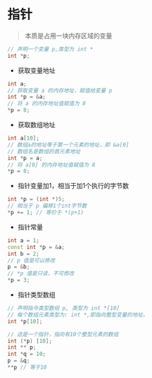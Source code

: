 # 指针

> 本质是占用一块内存区域的变量

```c++
// 声明一个变量 p,类型为 int *
int *p;
```

- 获取变量地址

```c++
int a;
// 获取变量 a 的内存地址，赋值给变量 p
int *p = &a;
// 将 a 的内存地址值赋值为 8
*p = 8;
```

- 获取数组地址

```c++
int a[10];
// 数组a的地址等于第一个元素的地址，即 &a[0]
// 数组名是数组的首元素地址
int *p = a;
// 将 a[0] 的内存地址值赋值为 8
*p = 8;

```

- 指针变量加1，相当于加1个执行的字节数

```c++
int *p = (int *)5;
// 相当于 p 偏移1个int字节数
*p += 1; // 等价于 *(p+1)
```

- 指针常量

```c++
int a = 1;
const int *p = &a;
int b = 2;
// p 值是可以修改
p = &b;
// *p 值是只读，不可修改
*p = 3;


```

- 指针类型数组

```c++
// 声明指令类型数组 p, 类型为 int *[10]
// 每个数组元素类型为: int *,即指向整型变量的地址。
int *p[10];

// 这是一个指针，指向有10个整型元素的数组
int (*p) [10];
int ** p;
int *q = 10;
p = &q;
**p // 等于10
```